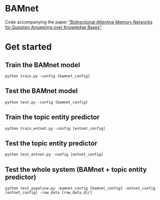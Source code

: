# BAMnet


Code accompanying the paper ["Bidirectional Attentive Memory Networks for Question Answering over Knowledge Bases"](https://arxiv.org/abs/1903.02188)


# Get started

## Train the BAMnet model
`python train.py -config [bamnet_config]`

## Test the BAMnet model
`python test.py -config [bamnet_config]`

## Train the topic entity predictor
`python train_entnet.py -config [entnet_config]`

## Test the topic entity predictor
`python test_entnet.py -config [entnet_config]`

## Test the whole system (BAMnet + topic entity predictor)
`python test_pipeline.py -bamnet_config [bamnet_config] -entnet_config [entnet_config] -raw_data [raw_data_dir]`
